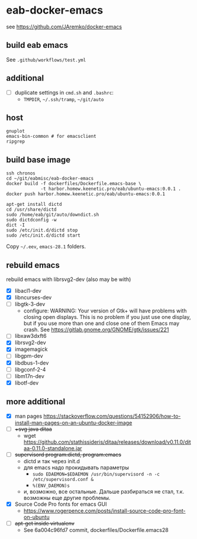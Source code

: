 # eab-docker-emacs

see https://github.com/JAremko/docker-emacs

## build eab emacs 

See `.github/workflows/test.yml`

## additional

- [ ] duplicate settings in `cmd.sh` and `.bashrc`:
  - `TMPDIR`, `~/.ssh/tramp`, `~/git/auto`

## host

    gnuplot
    emacs-bin-common # for emacsclient
    ripgrep

## build base image

    ssh chronos
    cd ~/git/eabmisc/eab-docker-emacs
    docker build -f dockerfiles/Dockerfile.emacs-base \
                 -t harbor.homew.keenetic.pro/eab/ubuntu-emacs:0.0.1 .
    docker push harbor.homew.keenetic.pro/eab/ubuntu-emacs:0.0.1

<!-- dictionary -->

    apt-get install dictd
    cd /usr/share/dictd
    sudo /home/eab/git/auto/downdict.sh
    sudo dictdconfig -w
    dict -I
    sudo /etc/init.d/dictd stop
    sudo /etc/init.d/dictd start

Copy `~/.eev`, `emacs-28.1` folders.

## rebuild emacs

rebuild emacs with librsvg2-dev (also may be with)

- [x] libacl1-dev
- [x] libncurses-dev
- [ ] libgtk-3-dev
  - configure: WARNING: Your version of Gtk+ will have problems with
    closing open displays.  This is no problem if you just use one
    display, but if you use more than one and close one of them Emacs
    may crash.  See https://gitlab.gnome.org/GNOME/gtk/issues/221
- [ ] libxaw3dxft6
- [x] librsvg2-dev
- [x] imagemagick
- [ ] libgpm-dev
- [x] libdbus-1-dev
- [ ] libgconf-2-4
- [ ] libm17n-dev
- [x] libotf-dev

## more additional

- [x] man pages https://stackoverflow.com/questions/54152906/how-to-install-man-pages-on-an-ubuntu-docker-image
- [ ] ~~+svg java ditaa~~
  - wget https://github.com/stathissideris/ditaa/releases/download/v0.11.0/ditaa-0.11.0-standalone.jar
- [ ] ~~supervisord program:dictd, program:emacs~~
  - dictd и так через init.d
  - для emacs надо прокидывать параметры
    - `sudo EDAEMON=$EDAEMON /usr/bin/supervisord -n -c /etc/supervisord.conf &`
    - `%(ENV_DAEMON)s`
  - и, возможно, все остальные. Дальше разбираться не стал,
    т.к. возможны еще другие проблемы.
- [x] Source Code Pro fonts for emacs GUI
  - https://www.rogerpence.com/posts/install-source-code-pro-font-on-ubuntu
- [ ] ~~apt-get inside virtualenv~~
  - See 6a004c96fd7 commit, dockerfiles/Dockerfile.emacs28
